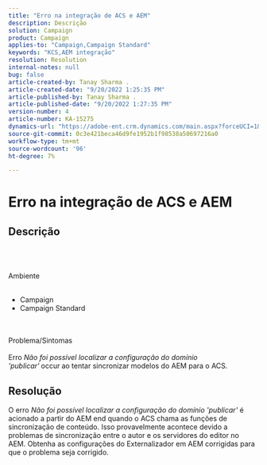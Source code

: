 ```yaml
---
title: "Erro na integração de ACS e AEM"
description: Descrição
solution: Campaign
product: Campaign
applies-to: "Campaign,Campaign Standard"
keywords: "KCS,AEM integração"
resolution: Resolution
internal-notes: null
bug: false
article-created-by: Tanay Sharma .
article-created-date: "9/20/2022 1:25:35 PM"
article-published-by: Tanay Sharma .
article-published-date: "9/20/2022 1:27:35 PM"
version-number: 4
article-number: KA-15275
dynamics-url: "https://adobe-ent.crm.dynamics.com/main.aspx?forceUCI=1&pagetype=entityrecord&etn=knowledgearticle&id=26fe8db1-e738-ed11-9db1-002248086735"
source-git-commit: 0c3e421beca46d9fe1952b1f98538a50697216a0
workflow-type: tm+mt
source-wordcount: '96'
ht-degree: 7%

---
```


# Erro na integração de ACS e AEM

## Descrição

<br><br><br>Ambiente<br><br>
- Campaign
- Campaign Standard



<br><br>Problema/Sintomas<br><br>
Erro *Não foi possível localizar a configuração do domínio &#39;publicar&#39;<b>* </b>occur<b> </b>ao tentar sincronizar modelos do AEM para o ACS.


## Resolução


O erro *Não foi possível localizar a configuração do domínio &#39;publicar&#39;* é acionado a partir do AEM end quando o ACS chama as funções de sincronização de conteúdo. Isso provavelmente acontece devido a problemas de sincronização entre o autor e os servidores do editor no AEM. Obtenha as configurações do Externalizador em AEM corrigidas para que o problema seja corrigido.


